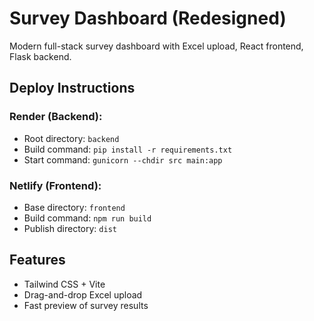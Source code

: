 # Survey Dashboard (Redesigned)

Modern full-stack survey dashboard with Excel upload, React frontend, Flask backend.

## Deploy Instructions

### Render (Backend):
- Root directory: `backend`
- Build command: `pip install -r requirements.txt`
- Start command: `gunicorn --chdir src main:app`

### Netlify (Frontend):
- Base directory: `frontend`
- Build command: `npm run build`
- Publish directory: `dist`

## Features

- Tailwind CSS + Vite
- Drag-and-drop Excel upload
- Fast preview of survey results
